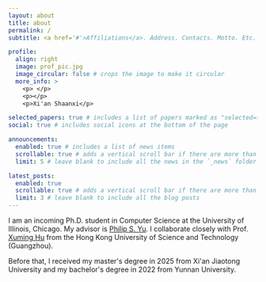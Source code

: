 ```yaml
---
layout: about
title: about
permalink: /
subtitle: <a href='#'>Affiliations</a>. Address. Contacts. Motto. Etc.

profile:
  align: right
  image: prof_pic.jpg
  image_circular: false # crops the image to make it circular
  more_info: >
    <p> </p>
    <p></p>
    <p>Xi'an Shaanxi</p>

selected_papers: true # includes a list of papers marked as "selected={true}"
social: true # includes social icons at the bottom of the page

announcements:
  enabled: true # includes a list of news items
  scrollable: true # adds a vertical scroll bar if there are more than 3 news items
  limit: 5 # leave blank to include all the news in the `_news` folder

latest_posts:
  enabled: true
  scrollable: true # adds a vertical scroll bar if there are more than 3 new posts items
  limit: 3 # leave blank to include all the blog posts
---
```


I am an incoming Ph.D. student in Computer Science at the University of Illinois, Chicago. My advisor is [Philip S. Yu](https://cs.uic.edu/profiles/philip-yu/). I collaborate closely with Prof. [Xuming Hu](https://xuminghu.github.io/) from the Hong Kong University of Science and Technology (Guangzhou).

Before that, I received my master's degree in 2025 from Xi'an Jiaotong University and my bachelor's degree in 2022 from Yunnan University.
